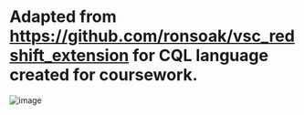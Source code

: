 # Adapted from https://github.com/ronsoak/vsc_redshift_extension for CQL language created for coursework.

![image](https://user-images.githubusercontent.com/79709447/116864980-ac8f9300-ac00-11eb-98ad-e1639a14621e.png)
